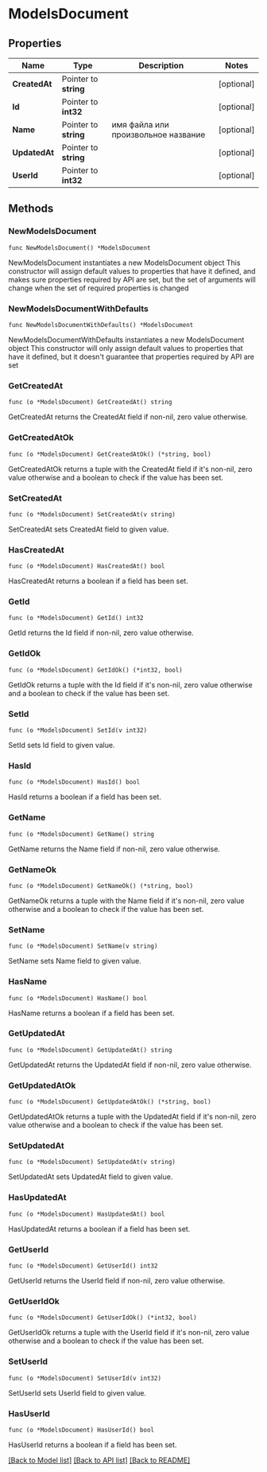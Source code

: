 # ModelsDocument

## Properties

Name | Type | Description | Notes
------------ | ------------- | ------------- | -------------
**CreatedAt** | Pointer to **string** |  | [optional] 
**Id** | Pointer to **int32** |  | [optional] 
**Name** | Pointer to **string** | имя файла или произвольное название | [optional] 
**UpdatedAt** | Pointer to **string** |  | [optional] 
**UserId** | Pointer to **int32** |  | [optional] 

## Methods

### NewModelsDocument

`func NewModelsDocument() *ModelsDocument`

NewModelsDocument instantiates a new ModelsDocument object
This constructor will assign default values to properties that have it defined,
and makes sure properties required by API are set, but the set of arguments
will change when the set of required properties is changed

### NewModelsDocumentWithDefaults

`func NewModelsDocumentWithDefaults() *ModelsDocument`

NewModelsDocumentWithDefaults instantiates a new ModelsDocument object
This constructor will only assign default values to properties that have it defined,
but it doesn't guarantee that properties required by API are set

### GetCreatedAt

`func (o *ModelsDocument) GetCreatedAt() string`

GetCreatedAt returns the CreatedAt field if non-nil, zero value otherwise.

### GetCreatedAtOk

`func (o *ModelsDocument) GetCreatedAtOk() (*string, bool)`

GetCreatedAtOk returns a tuple with the CreatedAt field if it's non-nil, zero value otherwise
and a boolean to check if the value has been set.

### SetCreatedAt

`func (o *ModelsDocument) SetCreatedAt(v string)`

SetCreatedAt sets CreatedAt field to given value.

### HasCreatedAt

`func (o *ModelsDocument) HasCreatedAt() bool`

HasCreatedAt returns a boolean if a field has been set.

### GetId

`func (o *ModelsDocument) GetId() int32`

GetId returns the Id field if non-nil, zero value otherwise.

### GetIdOk

`func (o *ModelsDocument) GetIdOk() (*int32, bool)`

GetIdOk returns a tuple with the Id field if it's non-nil, zero value otherwise
and a boolean to check if the value has been set.

### SetId

`func (o *ModelsDocument) SetId(v int32)`

SetId sets Id field to given value.

### HasId

`func (o *ModelsDocument) HasId() bool`

HasId returns a boolean if a field has been set.

### GetName

`func (o *ModelsDocument) GetName() string`

GetName returns the Name field if non-nil, zero value otherwise.

### GetNameOk

`func (o *ModelsDocument) GetNameOk() (*string, bool)`

GetNameOk returns a tuple with the Name field if it's non-nil, zero value otherwise
and a boolean to check if the value has been set.

### SetName

`func (o *ModelsDocument) SetName(v string)`

SetName sets Name field to given value.

### HasName

`func (o *ModelsDocument) HasName() bool`

HasName returns a boolean if a field has been set.

### GetUpdatedAt

`func (o *ModelsDocument) GetUpdatedAt() string`

GetUpdatedAt returns the UpdatedAt field if non-nil, zero value otherwise.

### GetUpdatedAtOk

`func (o *ModelsDocument) GetUpdatedAtOk() (*string, bool)`

GetUpdatedAtOk returns a tuple with the UpdatedAt field if it's non-nil, zero value otherwise
and a boolean to check if the value has been set.

### SetUpdatedAt

`func (o *ModelsDocument) SetUpdatedAt(v string)`

SetUpdatedAt sets UpdatedAt field to given value.

### HasUpdatedAt

`func (o *ModelsDocument) HasUpdatedAt() bool`

HasUpdatedAt returns a boolean if a field has been set.

### GetUserId

`func (o *ModelsDocument) GetUserId() int32`

GetUserId returns the UserId field if non-nil, zero value otherwise.

### GetUserIdOk

`func (o *ModelsDocument) GetUserIdOk() (*int32, bool)`

GetUserIdOk returns a tuple with the UserId field if it's non-nil, zero value otherwise
and a boolean to check if the value has been set.

### SetUserId

`func (o *ModelsDocument) SetUserId(v int32)`

SetUserId sets UserId field to given value.

### HasUserId

`func (o *ModelsDocument) HasUserId() bool`

HasUserId returns a boolean if a field has been set.


[[Back to Model list]](../README.md#documentation-for-models) [[Back to API list]](../README.md#documentation-for-api-endpoints) [[Back to README]](../README.md)


